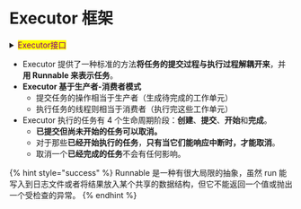 # Executor 框架

<details>

<summary><mark style="color:purple;">Executor接口</mark></summary>

```java
public interface Executor {

    /**
     * Executes the given command at some time in the future.  The command
     * may execute in a new thread, in a pooled thread, or in the calling
     * thread, at the discretion of the {@code Executor} implementation.
     *
     * @param command the runnable task
     * @throws RejectedExecutionException if this task cannot be
     * accepted for execution
     * @throws NullPointerException if command is null
     */
    void execute(Runnable command);
}
```

</details>

* Executor 提供了一种标准的方法**将任务的提交过程与执行过程解耦开来**，并**用 Runnable 来表示任务**。
* **Executor 基于生产者-消费者模式**
  * 提交任务的操作相当于生产者（生成待完成的工作单元）
  * 执行任务的线程则相当于消费者（执行完这些工作单元）
* Executor 执行的任务有 4 个生命周期阶段：**创建**、**提交**、**开始**和**完成**。
  * **已提交但尚未开始的任务可以取消。**
  * 对于那些**已经开始执行的任务**，**只有当它们能响应中断时，才能取消**。
  * 取消一个**已经完成的任务**不会有任何影响。

{% hint style="success" %}
Runnable 是一种有很大局限的抽象，虽然 run 能写入到日志文件或者将结果放入某个共享的数据结构，但它不能返回一个值或抛出一个受检查的异常。
{% endhint %}
